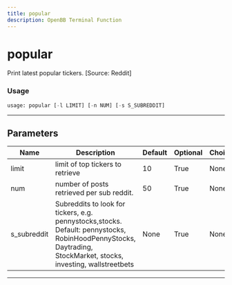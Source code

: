 ```yaml
---
title: popular
description: OpenBB Terminal Function
---
```


# popular

Print latest popular tickers. [Source: Reddit]

### Usage

```python
usage: popular [-l LIMIT] [-n NUM] [-s S_SUBREDDIT]
```

---

## Parameters

| Name | Description | Default | Optional | Choices |
| ---- | ----------- | ------- | -------- | ------- |
| limit | limit of top tickers to retrieve | 10 | True | None |
| num | number of posts retrieved per sub reddit. | 50 | True | None |
| s_subreddit | Subreddits to look for tickers, e.g. pennystocks,stocks. Default: pennystocks, RobinHoodPennyStocks, Daytrading, StockMarket, stocks, investing, wallstreetbets | None | True | None |
---

